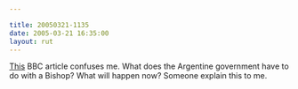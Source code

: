 ```yaml
---

title: 20050321-1135
date: 2005-03-21 16:35:00
layout: rut
---
```


<p> <a href="http://news.bbc.co.uk/2/hi/americas/4363175.stm">This</a>
BBC article confuses me.  What does the Argentine government have
to do with a Bishop?  What will happen now?  Someone explain this
to me.</p>

